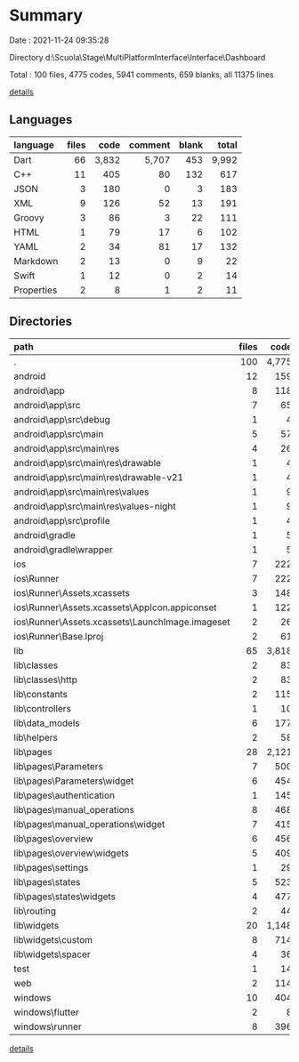 # Summary

Date : 2021-11-24 09:35:28

Directory d:\Scuola\Stage\MultiPlatformInterface\Interface\Dashboard

Total : 100 files,  4775 codes, 5941 comments, 659 blanks, all 11375 lines

[details](details.md)

## Languages
| language | files | code | comment | blank | total |
| :--- | ---: | ---: | ---: | ---: | ---: |
| Dart | 66 | 3,832 | 5,707 | 453 | 9,992 |
| C++ | 11 | 405 | 80 | 132 | 617 |
| JSON | 3 | 180 | 0 | 3 | 183 |
| XML | 9 | 126 | 52 | 13 | 191 |
| Groovy | 3 | 86 | 3 | 22 | 111 |
| HTML | 1 | 79 | 17 | 6 | 102 |
| YAML | 2 | 34 | 81 | 17 | 132 |
| Markdown | 2 | 13 | 0 | 9 | 22 |
| Swift | 1 | 12 | 0 | 2 | 14 |
| Properties | 2 | 8 | 1 | 2 | 11 |

## Directories
| path | files | code | comment | blank | total |
| :--- | ---: | ---: | ---: | ---: | ---: |
| . | 100 | 4,775 | 5,941 | 659 | 11,375 |
| android | 12 | 159 | 54 | 35 | 248 |
| android\app | 8 | 118 | 53 | 24 | 195 |
| android\app\src | 7 | 65 | 50 | 11 | 126 |
| android\app\src\debug | 1 | 4 | 3 | 1 | 8 |
| android\app\src\main | 5 | 57 | 44 | 9 | 110 |
| android\app\src\main\res | 4 | 26 | 32 | 6 | 64 |
| android\app\src\main\res\drawable | 1 | 4 | 7 | 2 | 13 |
| android\app\src\main\res\drawable-v21 | 1 | 4 | 7 | 2 | 13 |
| android\app\src\main\res\values | 1 | 9 | 9 | 1 | 19 |
| android\app\src\main\res\values-night | 1 | 9 | 9 | 1 | 19 |
| android\app\src\profile | 1 | 4 | 3 | 1 | 8 |
| android\gradle | 1 | 5 | 1 | 1 | 7 |
| android\gradle\wrapper | 1 | 5 | 1 | 1 | 7 |
| ios | 7 | 222 | 2 | 9 | 233 |
| ios\Runner | 7 | 222 | 2 | 9 | 233 |
| ios\Runner\Assets.xcassets | 3 | 148 | 0 | 4 | 152 |
| ios\Runner\Assets.xcassets\AppIcon.appiconset | 1 | 122 | 0 | 1 | 123 |
| ios\Runner\Assets.xcassets\LaunchImage.imageset | 2 | 26 | 0 | 3 | 29 |
| ios\Runner\Base.lproj | 2 | 61 | 2 | 2 | 65 |
| lib | 65 | 3,818 | 5,697 | 446 | 9,961 |
| lib\classes | 2 | 83 | 15 | 14 | 112 |
| lib\classes\http | 2 | 83 | 15 | 14 | 112 |
| lib\constants | 2 | 115 | 18 | 17 | 150 |
| lib\controllers | 1 | 10 | 0 | 4 | 14 |
| lib\data_models | 6 | 177 | 2 | 51 | 230 |
| lib\helpers | 2 | 58 | 1 | 11 | 70 |
| lib\pages | 28 | 2,121 | 168 | 160 | 2,449 |
| lib\pages\Parameters | 7 | 500 | 1 | 40 | 541 |
| lib\pages\Parameters\widget | 6 | 454 | 1 | 37 | 492 |
| lib\pages\authentication | 1 | 145 | 0 | 2 | 147 |
| lib\pages\manual_operations | 8 | 468 | 9 | 36 | 513 |
| lib\pages\manual_operations\widget | 7 | 415 | 9 | 34 | 458 |
| lib\pages\overview | 6 | 456 | 18 | 33 | 507 |
| lib\pages\overview\widgets | 5 | 409 | 18 | 31 | 458 |
| lib\pages\settings | 1 | 29 | 0 | 3 | 32 |
| lib\pages\states | 5 | 523 | 140 | 46 | 709 |
| lib\pages\states\widgets | 4 | 477 | 136 | 43 | 656 |
| lib\routing | 2 | 44 | 0 | 11 | 55 |
| lib\widgets | 20 | 1,148 | 5,493 | 171 | 6,812 |
| lib\widgets\custom | 8 | 714 | 11 | 87 | 812 |
| lib\widgets\spacer | 4 | 36 | 4 | 8 | 48 |
| test | 1 | 14 | 10 | 7 | 31 |
| web | 2 | 114 | 17 | 7 | 138 |
| windows | 10 | 404 | 80 | 131 | 615 |
| windows\flutter | 2 | 8 | 9 | 11 | 28 |
| windows\runner | 8 | 396 | 71 | 120 | 587 |

[details](details.md)